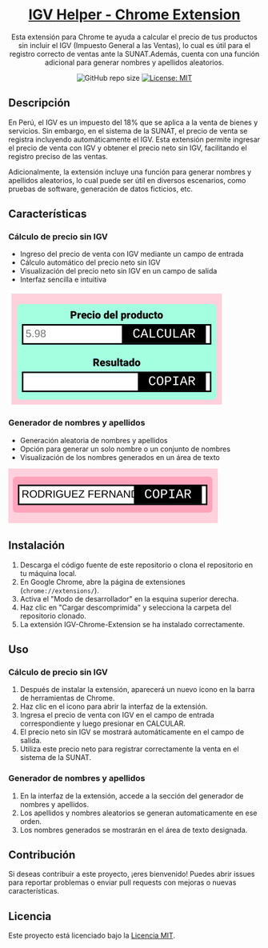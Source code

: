 <div align="center">

<h1 style="border-bottom: none">
    <b><a href="https://github.com/jospaquim/IGV-Helper-Chrome-Extension">IGV Helper - Chrome Extension</a></b>
</h1>

Esta extensión para Chrome te ayuda a calcular el precio de tus productos sin incluir el IGV (Impuesto General a las Ventas), lo cual es útil para el registro correcto de ventas ante la SUNAT.Además, cuenta con una función adicional para generar nombres y apellidos aleatorios.

![GitHub repo size]([https://img.shields.io/github/repo-size/jospaquim/IGV-Helper-Chrome-Extension](https://img.shields.io/github/repo-size/jospaquim/whatsapp-status-downloader))
[![License: MIT](https://img.shields.io/github/license/jospaquim/IGV-Helper-Chrome-Extension)](https://opensource.org/licenses/MIT)


</div>



## Descripción

En Perú, el IGV es un impuesto del 18% que se aplica a la venta de bienes y servicios. Sin embargo, en el sistema de la SUNAT, el precio de venta se registra incluyendo automáticamente el IGV. Esta extensión permite ingresar el precio de venta con IGV y obtener el precio neto sin IGV, facilitando el registro preciso de las ventas.

Adicionalmente, la extensión incluye una función para generar nombres y apellidos aleatorios, lo cual puede ser útil en diversos escenarios, como pruebas de software, generación de datos ficticios, etc.

## Características

### Cálculo de precio sin IGV
- Ingreso del precio de venta con IGV mediante un campo de entrada
- Cálculo automático del precio neto sin IGV
- Visualización del precio neto sin IGV en un campo de salida
- Interfaz sencilla e intuitiva

![Captura de pantalla del cálculo de precio sin IGV](./src/img/igv_helper.png)


### Generador de nombres y apellidos
- Generación aleatoria de nombres y apellidos
- Opción para generar un solo nombre o un conjunto de nombres
- Visualización de los nombres generados en un área de texto

![Captura de pantalla del generador de nombres y apellidos](./src/img/name_generator.png)


## Instalación

1. Descarga el código fuente de este repositorio o clona el repositorio en tu máquina local.
2. En Google Chrome, abre la página de extensiones (`chrome://extensions/`).
3. Activa el "Modo de desarrollador" en la esquina superior derecha.
4. Haz clic en "Cargar descomprimida" y selecciona la carpeta del repositorio clonado.
5. La extensión IGV-Chrome-Extension se ha instalado correctamente.

## Uso

### Cálculo de precio sin IGV
1. Después de instalar la extensión, aparecerá un nuevo icono en la barra de herramientas de Chrome.
2. Haz clic en el icono para abrir la interfaz de la extensión.
3. Ingresa el precio de venta con IGV en el campo de entrada correspondiente y luego presionar en CALCULAR.
4. El precio neto sin IGV se mostrará automáticamente en el campo de salida.
5. Utiliza este precio neto para registrar correctamente la venta en el sistema de la SUNAT.

### Generador de nombres y apellidos
1. En la interfaz de la extensión, accede a la sección del generador de nombres y apellidos.
3. Los apellidos y nombres aleatorios se generan automaticamente en ese orden.
4. Los nombres generados se mostrarán en el área de texto designada.

## Contribución

Si deseas contribuir a este proyecto, ¡eres bienvenido! Puedes abrir issues para reportar problemas o enviar pull requests con mejoras o nuevas características.

## Licencia

Este proyecto está licenciado bajo la [Licencia MIT](LICENSE).
